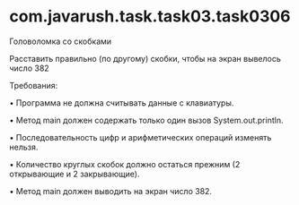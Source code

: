 # com.javarush.task.task03.task0306

Головоломка со скобками

Расставить правильно (по другому) скобки, чтобы на экран вывелось число 382

Требования:

•	Программа не должна считывать данные с клавиатуры.

•	Метод main должен содержать только один вызов System.out.println.

•	Последовательность цифр и арифметических операций изменять нельзя.

•	Количество круглых скобок должно остаться прежним (2 открывающие и 2 закрывающие).

•	Метод main должен выводить на экран число 382.
